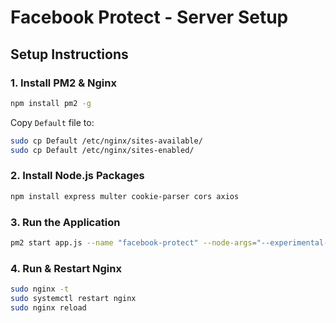 # Facebook Protect - Server Setup

## Setup Instructions

### 1. Install PM2 & Nginx
```bash
npm install pm2 -g
```
Copy `Default` file to:
```bash
sudo cp Default /etc/nginx/sites-available/
sudo cp Default /etc/nginx/sites-enabled/
```

### 2. Install Node.js Packages
```bash
npm install express multer cookie-parser cors axios
```

### 3. Run the Application
```bash
pm2 start app.js --name "facebook-protect" --node-args="--experimental-specifier-resolution=node"
```

### 4. Run & Restart Nginx
```bash
sudo nginx -t
sudo systemctl restart nginx
sudo nginx reload
```